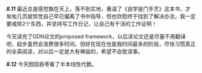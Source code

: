 ***8.11***	最近总是感觉飘在天上，落不到实地，重温了《自学是门手艺》这本书，才匆匆几页就惊觉自己早已偏离了书中指导，但也欣慰终于找到了解决办法，我一定要戒除2个东西，并坚持写工作日记，让自己有干活的工作证明！

今天读完了GDN论文的proposed framework，以后读论文还是尽量不用翻译吧，起步虽然会浪费很多时间，但好在现在也是我时间最多的阶段，尽快习惯真正的全英阅读，对以后一定是大有裨益的，希望不会耽误事。

***8.12***  	今天囫囵吞枣看了半本线性代数。
